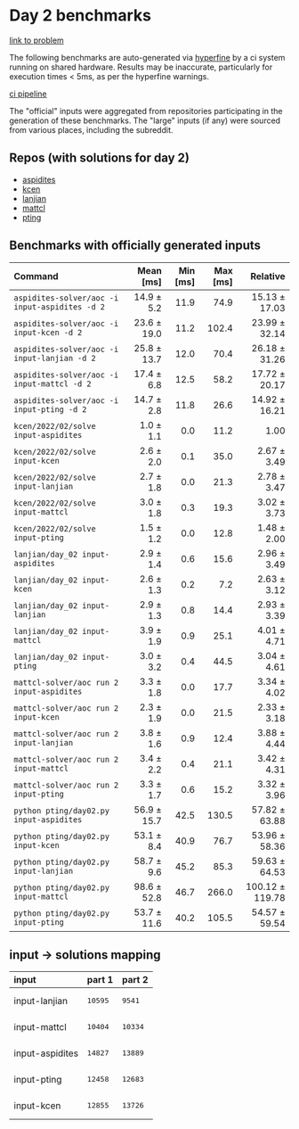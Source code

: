# Day 2 benchmarks

[link to problem](http://adventofcode.com/2022/day/2)

The following benchmarks are auto-generated via [hyperfine](https://github.com/sharkdp/hyperfine) by a ci system running on shared hardware. Results may be inaccurate, particularly for execution times < 5ms, as per the hyperfine warnings.

[ci pipeline](http://ci.papercode.net:8080/teams/aoc2022/pipelines/aoc-compare-2022)

The "official" inputs were aggregated from repositories participating in the generation of these benchmarks. The "large" inputs (if any) were sourced from various places, including the subreddit.

## Repos (with solutions for day 2)


- [aspidites](https://github.com/aspidites/aoc2022)
- [kcen](https://github.com/kcen/AdventOfCode)
- [lanjian](https://github.com/LanJian/aoc-2022)
- [mattcl](https://github.com/mattcl/aoc2022)
- [pting](https://github.com/pting/aoc2022)

## Benchmarks with officially generated inputs
| Command | Mean [ms] | Min [ms] | Max [ms] | Relative |
|:---|---:|---:|---:|---:|
| `aspidites-solver/aoc -i input-aspidites -d 2` | 14.9 ± 5.2 | 11.9 | 74.9 | 15.13 ± 17.03 |
| `aspidites-solver/aoc -i input-kcen -d 2` | 23.6 ± 19.0 | 11.2 | 102.4 | 23.99 ± 32.14 |
| `aspidites-solver/aoc -i input-lanjian -d 2` | 25.8 ± 13.7 | 12.0 | 70.4 | 26.18 ± 31.26 |
| `aspidites-solver/aoc -i input-mattcl -d 2` | 17.4 ± 6.8 | 12.5 | 58.2 | 17.72 ± 20.17 |
| `aspidites-solver/aoc -i input-pting -d 2` | 14.7 ± 2.8 | 11.8 | 26.6 | 14.92 ± 16.21 |
| `kcen/2022/02/solve input-aspidites` | 1.0 ± 1.1 | 0.0 | 11.2 | 1.00 |
| `kcen/2022/02/solve input-kcen` | 2.6 ± 2.0 | 0.1 | 35.0 | 2.67 ± 3.49 |
| `kcen/2022/02/solve input-lanjian` | 2.7 ± 1.8 | 0.0 | 21.3 | 2.78 ± 3.47 |
| `kcen/2022/02/solve input-mattcl` | 3.0 ± 1.8 | 0.3 | 19.3 | 3.02 ± 3.73 |
| `kcen/2022/02/solve input-pting` | 1.5 ± 1.2 | 0.0 | 12.8 | 1.48 ± 2.00 |
| `lanjian/day_02 input-aspidites` | 2.9 ± 1.4 | 0.6 | 15.6 | 2.96 ± 3.49 |
| `lanjian/day_02 input-kcen` | 2.6 ± 1.3 | 0.2 | 7.2 | 2.63 ± 3.12 |
| `lanjian/day_02 input-lanjian` | 2.9 ± 1.3 | 0.8 | 14.4 | 2.93 ± 3.39 |
| `lanjian/day_02 input-mattcl` | 3.9 ± 1.9 | 0.9 | 25.1 | 4.01 ± 4.71 |
| `lanjian/day_02 input-pting` | 3.0 ± 3.2 | 0.4 | 44.5 | 3.04 ± 4.61 |
| `mattcl-solver/aoc run 2 input-aspidites` | 3.3 ± 1.8 | 0.0 | 17.7 | 3.34 ± 4.02 |
| `mattcl-solver/aoc run 2 input-kcen` | 2.3 ± 1.9 | 0.0 | 21.5 | 2.33 ± 3.18 |
| `mattcl-solver/aoc run 2 input-lanjian` | 3.8 ± 1.6 | 0.9 | 12.4 | 3.88 ± 4.44 |
| `mattcl-solver/aoc run 2 input-mattcl` | 3.4 ± 2.2 | 0.4 | 21.1 | 3.42 ± 4.31 |
| `mattcl-solver/aoc run 2 input-pting` | 3.3 ± 1.7 | 0.6 | 15.2 | 3.32 ± 3.96 |
| `python pting/day02.py input-aspidites` | 56.9 ± 15.7 | 42.5 | 130.5 | 57.82 ± 63.88 |
| `python pting/day02.py input-kcen` | 53.1 ± 8.4 | 40.9 | 76.7 | 53.96 ± 58.36 |
| `python pting/day02.py input-lanjian` | 58.7 ± 9.6 | 45.2 | 85.3 | 59.63 ± 64.53 |
| `python pting/day02.py input-mattcl` | 98.6 ± 52.8 | 46.7 | 266.0 | 100.12 ± 119.78 |
| `python pting/day02.py input-pting` | 53.7 ± 11.6 | 40.2 | 105.5 | 54.57 ± 59.54 |

## input -> solutions mapping
|input|part 1|part 2|
|:---|:---|:---|
|input-lanjian|<pre>10595</pre>|<pre>9541</pre>|
|input-mattcl|<pre>10404</pre>|<pre>10334</pre>|
|input-aspidites|<pre>14827</pre>|<pre>13889</pre>|
|input-pting|<pre>12458</pre>|<pre>12683</pre>|
|input-kcen|<pre>12855</pre>|<pre>13726</pre>|
